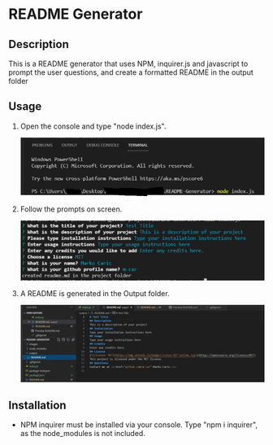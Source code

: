 # README Generator

## Description
This is a README generator that uses NPM, inquirer.js and javascript to prompt the user questions, and create a formatted README in the output folder
## Usage
1. Open the console and type "node index.js".

    <img src="images/Capture1.PNG">

2. Follow the prompts on screen.

    <img src="images/Capture2.PNG">

3. A README is generated in the Output folder. 

    <img src="images/Capture3.PNG">

## Installation
- NPM inquirer must be installed via your console. Type "npm i inquirer", as the node_modules is not included. 


